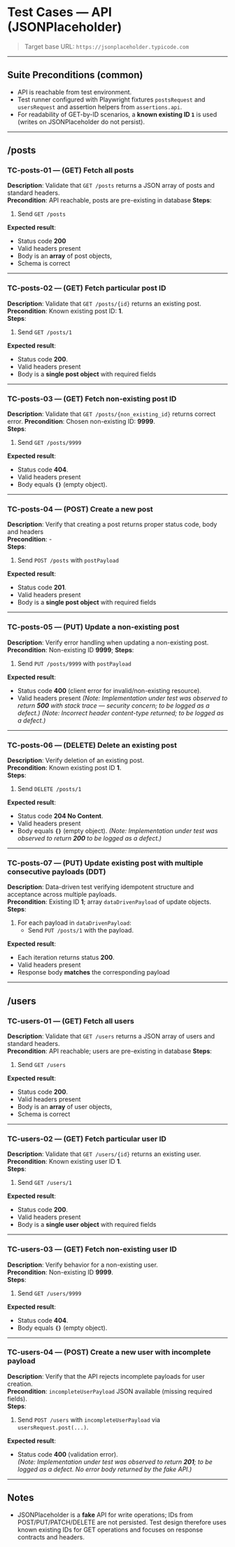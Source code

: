 # Test Cases — API (JSONPlaceholder)

> Target base URL: `https://jsonplaceholder.typicode.com`

---

## Suite Preconditions (common)

- API is reachable from test environment.
- Test runner configured with Playwright fixtures `postsRequest` and `usersRequest` and assertion helpers from `assertions.api`.
- For readability of GET-by-ID scenarios, a **known existing ID `1`** is used (writes on JSONPlaceholder do not persist).

---

## /posts

### TC-posts-01 — (GET) Fetch all posts

**Description**: Validate that `GET /posts` returns a JSON array of posts and standard headers.  
**Precondition**: API reachable, posts are pre-existing in database
**Steps**:
1. Send `GET /posts`

**Expected result**:

- Status code **200**
- Valid headers present
- Body is an **array** of post objects,
- Schema is correct

---

### TC-posts-02 — (GET) Fetch particular post ID

**Description**: Validate that `GET /posts/{id}` returns an existing post.  
**Precondition**: Known existing post ID: **1**.  
**Steps**:
1. Send `GET /posts/1`

**Expected result**:

- Status code **200**.
- Valid headers present
- Body is a **single post object** with required fields

---

### TC-posts-03 — (GET) Fetch non-existing post ID

**Description**: Validate that `GET /posts/{non_existing_id}` returns correct error.
**Precondition**: Chosen non-existing ID: **9999**.  
**Steps**:
1. Send `GET /posts/9999`

**Expected result**:

- Status code **404**.
- Valid headers present
- Body equals **`{}`** (empty object).

---

### TC-posts-04 — (POST) Create a new post

**Description**: Verify that creating a post returns proper status code, body and headers  
**Precondition**: -  
**Steps**:
1. Send `POST /posts` with `postPayload`

**Expected result**:

- Status code **201**.
- Valid headers present
- Body is a **single post object** with required fields

---

### TC-posts-05 — (PUT) Update a non-existing post

**Description**: Verify error handling when updating a non-existing post.  
**Precondition**: Non-existing ID **9999**;
**Steps**:
1. Send `PUT /posts/9999` with `postPayload`
 
**Expected result**:

- Status code **400** (client error for invalid/non-existing resource). 
- Valid headers present 
  _(Note: Implementation under test was observed to return **500** with stack trace — security concern; to be logged as a defect.)_
  _(Note: Incorrect header content-type returned; to be logged as a defect.)_

---

### TC-posts-06 — (DELETE) Delete an existing post

**Description**: Verify deletion of an existing post.  
**Precondition**: Known existing post ID **1**.  
**Steps**:
1. Send `DELETE /posts/1`

**Expected result**:

- Status code **204 No Content**.
- Valid headers present 
- Body equals **`{}`** (empty object).
_(Note: Implementation under test was observed to return **200** to be logged as a defect.)_

---

### TC-posts-07 — (PUT) Update existing post with multiple consecutive payloads (DDT)

**Description**: Data-driven test verifying idempotent structure and acceptance across multiple payloads.  
**Precondition**: Existing ID **1**; array `dataDrivenPayload` of update objects.  
**Steps**:
1. For each payload in `dataDrivenPayload`:
   - Send `PUT /posts/1` with the payload.

**Expected result**:

- Each iteration returns status **200**.
- Valid headers present 
- Response body **matches** the corresponding payload 

---

## /users

### TC-users-01 — (GET) Fetch all users

**Description**: Validate that `GET /users` returns a JSON array of users and standard headers.  
**Precondition**: API reachable; users are pre-existing in database
**Steps**:
1. Send `GET /users` 

**Expected result**:

- Status code **200**.
- Valid headers present
- Body is an **array** of user objects,
- Schema is correct

---

### TC-users-02 — (GET) Fetch particular user ID

**Description**: Validate that `GET /users/{id}` returns an existing user.  
**Precondition**: Known existing user ID **1**.  
**Steps**:

1. Send `GET /users/1`

**Expected result**:

- Status code **200**.
- Valid headers present
- Body is a **single user object** with required fields 

---

### TC-users-03 — (GET) Fetch non-existing user ID

**Description**: Verify behavior for a non-existing user.  
**Precondition**: Non-existing ID **9999**.  
**Steps**:

1. Send `GET /users/9999` 

**Expected result**:

- Status code **404**.
- Body equals **`{}`** (empty object).

---

### TC-users-04 — (POST) Create a new user with incomplete payload

**Description**: Verify that the API rejects incomplete payloads for user creation.  
**Precondition**: `incompleteUserPayload` JSON available (missing required fields).  
**Steps**:

1. Send `POST /users` with `incompleteUserPayload` via `usersRequest.post(...)`.

**Expected result**:

- Status code **400** (validation error).  
  _(Note: Implementation under test was observed to return **201**; to be logged as a defect. No error body returned by the fake API.)_

---

## Notes

- JSONPlaceholder is a **fake** API for write operations; IDs from POST/PUT/PATCH/DELETE are not persisted. Test design therefore uses known existing IDs for GET operations and focuses on response contracts and headers.
